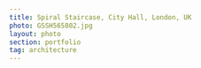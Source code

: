```yaml
---
title: Spiral Staircase, City Hall, London, UK
photo: GSSH565802.jpg 
layout: photo 
section: portfolio 
tag: architecture
--- 
```

